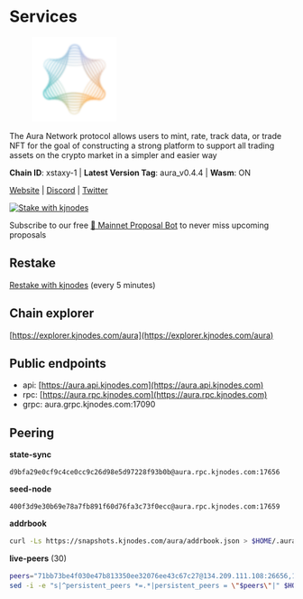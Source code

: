 # Services

<figure><img src="https://raw.githubusercontent.com/kj89/cosmos-images/main/logos/aura.png" width="150" alt=""><figcaption></figcaption></figure>

The Aura Network protocol allows users to mint, rate, track data,  or trade NFT for the goal of constructing a strong platform to  support all trading assets on the crypto market in a simpler and easier way

**Chain ID**: xstaxy-1 | **Latest Version Tag**: aura_v0.4.4 | **Wasm**: ON

[Website](https://aura.network) | [Discord](https://discord.gg/hpvF5QcWRf) | [Twitter](https://twitter.com/AuraNetworkHQ)

[![Stake with kjnodes](https://i.ibb.co/cr44Q8j/button-stake-with-kjnodes.png)](https://restake.app/aura/auravaloper17q4k3j6kcslrcuxtj9mxdcgez7kw7jdma8ykjs)

Subscribe to our free [🤖 Mainnet Proposal Bot](https://t.me/kjnodes_proposal_bot) to never miss upcoming proposals

## Restake

[Restake with kjnodes](https://restake.app/aura/auravaloper17q4k3j6kcslrcuxtj9mxdcgez7kw7jdma8ykjs) (every 5 minutes)
## Chain explorer
[https://explorer.kjnodes.com/aura](https://explorer.kjnodes.com/aura)

## Public endpoints

* api: [https://aura.api.kjnodes.com](https://aura.api.kjnodes.com)
* rpc: [https://aura.rpc.kjnodes.com](https://aura.rpc.kjnodes.com)
* grpc: aura.grpc.kjnodes.com:17090

## Peering

**state-sync**

```text
d9bfa29e0cf9c4ce0cc9c26d98e5d97228f93b0b@aura.rpc.kjnodes.com:17656
```

**seed-node**

```text
400f3d9e30b69e78a7fb891f60d76fa3c73f0ecc@aura.rpc.kjnodes.com:17659
```

**addrbook**
```bash
curl -Ls https://snapshots.kjnodes.com/aura/addrbook.json > $HOME/.aura/config/addrbook.json
```

**live-peers** (30)
```bash
peers="71bb73be4f030e47b813350ee32076ee43c67c27@134.209.111.108:26656,19acd62323adff35539c6c3643e1a5e097caece4@5.9.61.78:26656,7885a9e940b45b9a2183488ca3a901b043b6ed67@144.76.40.53:21756,b5774014ea48bee11fede34398118f98215508f0@141.95.148.107:26656,fa474fe8f7159c9699fb39acb2925702f0474502@141.95.157.139:10156,b91ee5c72905bc49beed2720bb882c923c68fbc9@80.92.206.66:26656,1584b3aa3969def4a9f70555b3b442d334053e94@148.113.159.22:10156,ed15ae05f17dd4e672eec0a96c38364d063b68dc@65.108.6.45:60756,ed68064620cebd196f56335bf801144efa9fb5ef@185.22.232.82:26656,dce07d176e5ba4cfdc7b806eb80eabab162a09d0@45.76.213.229:26656,670c0c23a1196e706e058133fbbb156f7f33b352@5.9.95.147:26656,ebc272824924ea1a27ea3183dd0b9ba713494f83@95.214.52.139:26966,34d759895c5a451488db34c686e74cb954d86723@65.108.135.212:26656,a859027129ee2524b57c43b9ecbe3bcc4d120efb@195.3.222.183:26656,a19b89ebbf7331f435b8ef100ce501d2377922ea@209.126.116.182:26656,3e7ef25f1c9829351936884618659167400eb0f1@142.132.149.171:26656,b6a0d0d030f35ffffcfe92e72ea13933c1adbe62@116.202.174.253:21656,0599779759ed60e12ed39a94cd02d303ba10d591@95.214.52.174:36656,0179528068da0dfaf61005cf5aa28793ca42b129@85.25.74.163:26656,abb367c73ef28fc90f5071e1258a23c0e5be17cd@103.107.183.89:26656,3e05f2b0fdd750511dbff9d3f6a47d3bc3d4b1f0@141.95.204.81:61456,1f536bba1e1922d8920ab742afd8c78b447c68b2@194.163.178.191:26676,aec1624fad0adf47f9b4f7300dcb8bd4d63567f1@57.128.20.163:21756,e46238ddcf2113b70f59b417994c375e2d67e265@71.236.119.108:40656,f43c7c9a194ee5a97665a9aad8f887fdbb75e4ca@65.109.225.86:46656,d9bfa29e0cf9c4ce0cc9c26d98e5d97228f93b0b@65.109.88.38:17656,8d861db065439e8cff79d0d128ce0a141025be46@65.109.69.154:40656,c9c0b28dcf2db5f0e7b756986d3326d62ba47e78@144.126.147.58:26656,10b4cb9cbd7d3dae1aacc97355c1269ce5e36c57@93.190.141.68:21056,57406c041d38af3bac9acdcb2b4bdc90dc7a8852@88.99.164.158:26656"
sed -i -e "s|^persistent_peers *=.*|persistent_peers = \"$peers\"|" $HOME/.aura/config/config.toml
```
